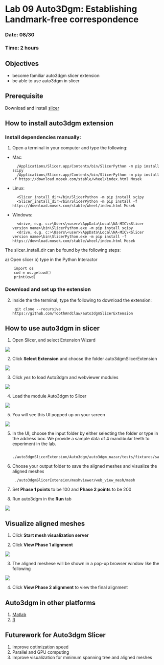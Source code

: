 # Lab 09 Auto3Dgm: Establishing Landmark-free correspondence 
### Date: 08/30
### Time: 2 hours

## Objectives 
* become familiar auto3dgm slicer extension
* be able to use auto3dgm in slicer

## Prerequisite
Download and install [slicer](https://download.slicer.org/)

## How to install auto3dgm extension
### Install dependencies manually:
1) Open a terminal in your computer and type the following: 
- Mac: 

        /Applications/Slicer.app/Contents/bin/SlicerPython -m pip install scipy
        /Applications/Slicer.app/Contents/bin/SlicerPython -m pip install -f https://download.mosek.com/stable/wheel/index.html Mosek
        
- Linux:

        <Slicer_install_dir>/bin/SlicerPython -m pip install scipy
        <Slicer_install_dir>/bin/SlicerPython -m pip install -f https://download.mosek.com/stable/wheel/index.html Mosek
        
- Windows: 

        <drive, e.g. c:>\Users\<user>\AppData\Local\NA-MIC\<Slicer version name>\bin\SlicerPython.exe -m pip install scipy
        <drive, e.g. c:>\Users\<user>\AppData\Local\NA-MIC\<Slicer version name>\bin\SlicerPython.exe -m pip install -f https://download.mosek.com/stable/wheel/index.html Mosek
        
The slicer_install_dir can be found by the following steps:

a) Open slicer
b) type in the Python Interactor

        import os
        cwd = os.getcwd()
        print(cwd)

### Download and set up the extension

2) Inside the the terminal, type the following to download the extension:

        git clone --recursive https://github.com/ToothAndClaw/auto3dgmSlicerExtension

## How to use auto3dgm in slicer
1) Open Slicer, and select Extension Wizard

<img src="images/01.png">

2) Click **Select Extension** and choose the folder auto3dgmSlicerExtension

<img src="images/02.png">

3) Click *yes* to load Auto3dgm and webviewer modules

<img src="images/03.png">

4) Load the module Auto3dgm to Slicer

<img src="images/04.png">

5) You will see this UI popped up on your screen

<img src="images/05.png">

5) In the UI, choose the input folder by either selecting the folder or type in the address box. We provide a sample data of 4 mandibular teeth to experiment in the lab. 

        ./auto3dgmSlicerExtension/Auto3dgm/auto3dgm_nazar/tests/fixtures/sample
        
6) Choose your output folder to save the aligned meshes and visualize the aligned meshes

        ./auto3dgmSlicerExtension/meshviewer/web_view_mesh/mesh

7) Set **Phase 1 points** to be 100 and **Phase 2 points** to be 200

8) Run auto3dgm in the **Run** tab

<img src="images/10.png">

## Visualize aligned meshes
1) Click **Start mesh visualization server**

2) Click **View Phase 1 alignment**

<img src="images/07.png">

3) The aligned meshese will be shown in a pop-up browser window like the following

<img src="images/09.png">

4) Click **View Phase 2 alignment** to view the final alignment

## Auto3dgm in other platforms
1) [Matlab](https://github.com/JuliaWinchester/auto3dgm-matlab-gorgon)
2) [R](https://github.com/sayanmuk/Auto3DGM)

## Futurework for Auto3dgm Slicer
1) Improve optimization speed
2) Parallel and GPU computing
3) Improve visualization for minimum spanning tree and aligned meshes





